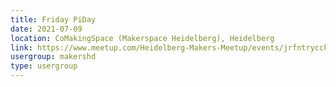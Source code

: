 ```yaml
---
title: Friday PiDay
date: 2021-07-09
location: CoMakingSpace (Makerspace Heidelberg), Heidelberg
link: https://www.meetup.com/Heidelberg-Makers-Meetup/events/jrfntrycckbmb/
usergroup: makershd
type: usergroup
---
```

